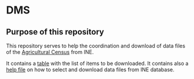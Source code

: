 # DMS

## Purpose of this repository
This repository serves to help the coordination and download of data files of 
the [Agricultural Census](https://ra2019.ine.pt/xportal/xmain?xpgid=ra2019_main&xpid=RA2019&xlang=en)
from INE.

It contains a [table](./INE_project_DMS.md) with the list of items to be downloaded. It contains also 
a [help file](./help_download.md) on how to select and download data files from INE database.
